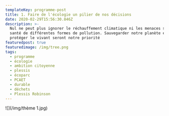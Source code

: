 ```yaml
---
templateKey: programme-post
title: 1. Faire de l'écologie un pilier de nos décisions
date: 2020-02-29T15:56:30.846Z
description: >-
  Nul ne peut plus ignorer le réchauffement climatique ni les menaces sur notre
  santé de différentes formes de pollution. Sauvegarder notre planète et
  protéger le vivant seront notre priorité 
featuredpost: true
featuredimage: /img/tree.png
tags:
  - programme
  - écologie
  - ambition citoyenne
  - plessis
  - écoparc
  - PCAET
  - durable
  - déchets
  - Plessis Robinson
---
```

![](/img/thème 1.jpg)
